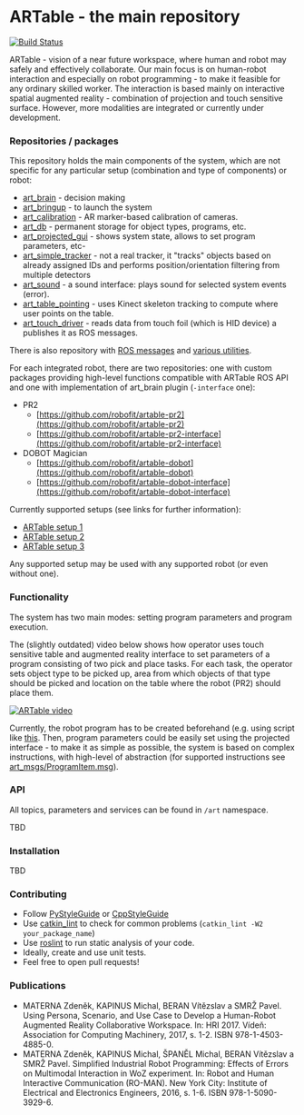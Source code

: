 # ARTable - the main repository

[![Build Status](https://travis-ci.org/robofit/artable.svg)](https://travis-ci.org/robofit/artable)

ARTable - vision of a near future workspace, where human and robot may safely and effectively collaborate. Our main focus is on human-robot interaction and especially on robot programming - to make it feasible for any ordinary skilled worker. The interaction is based mainly on interactive spatial augmented reality - combination of projection and touch sensitive surface. However, more modalities are integrated or currently under development.

### Repositories / packages

This repository holds the main components of the system, which are not specific for any particular setup (combination and type of components) or robot:

 * [art_brain](https://github.com/robofit/artable/tree/master/art_brain) - decision making
 * [art_bringup](https://github.com/robofit/artable/tree/master/art_bringup) - to launch the system
 * [art_calibration](https://github.com/robofit/artable/tree/master/art_calibration) - AR marker-based calibration of cameras.
 * [art_db](https://github.com/robofit/artable/tree/master/art_db) - permanent storage for object types, programs, etc.
 * [art_projected_gui](https://github.com/robofit/artable/tree/master/art_projected_gui) - shows system state, allows to set program parameters, etc-
 * [art_simple_tracker](https://github.com/robofit/artable/tree/master/art_simple_tracker) - not a real tracker, it "tracks" objects based on already assigned IDs and performs position/orientation filtering from multiple detectors
 * [art_sound](https://github.com/robofit/artable/tree/master/art_sound) - a sound interface: plays sound for selected system events (error).
 * [art_table_pointing](https://github.com/robofit/artable/tree/master/art_table_pointing) - uses Kinect skeleton tracking to compute where user points on the table.
 * [art_touch_driver](https://github.com/robofit/artable/tree/master/art_touch_driver) - reads data from touch foil (which is HID device) a publishes it as ROS messages.

There is also repository with [ROS messages](https://github.com/robofit/artable-msgs) and [various utilities](https://github.com/robofit/artable-utils).

For each integrated robot, there are two repositories: one with custom packages providing high-level functions compatible with ARTable ROS API and one with implementation of art_brain plugin (```-interface``` one):

* PR2
  * [https://github.com/robofit/artable-pr2](https://github.com/robofit/artable-pr2)
  * [https://github.com/robofit/artable-pr2-interface](https://github.com/robofit/artable-pr2-interface)
* DOBOT Magician
  * [https://github.com/robofit/artable-dobot](https://github.com/robofit/artable-dobot)
  * [https://github.com/robofit/artable-dobot-interface](https://github.com/robofit/artable-dobot-interface)

Currently supported setups (see links for further information):

 * [ARTable setup 1](https://github.com/robofit/artable-setup-1)
 * [ARTable setup 2](https://github.com/robofit/artable-setup-2)
 * [ARTable setup 3](https://github.com/robofit/artable-setup-3)
 
 Any supported setup may be used with any supported robot (or even without one).

### Functionality

The system has two main modes: setting program parameters and program execution.

The (slightly outdated) video below shows how operator uses touch sensitive table and augmented reality interface to set parameters of a program consisting of two pick and place tasks. For each task, the operator sets object type to be picked up, area from which objects of that type should be picked and location on the table where the robot (PR2) should place them.

[![ARTable video](https://i.ytimg.com/vi/M_KxpIJo1LA/0.jpg)](https://youtu.be/M_KxpIJo1LA)

Currently, the robot program has to be created beforehand (e.g. using script like [this](https://github.com/robofit/artable/blob/master/art_db/scripts/simple_trolley.py). Then, program parameters could be easily set using the projected interface - to make it as simple as possible, the system is based on complex instructions, with high-level of abstraction (for supported instructions see [art_msgs/ProgramItem.msg](https://github.com/robofit/artable-msgs/blob/master/art_msgs/msg/ProgramItem.msg)).

### API

All topics, parameters and services can be found in `/art` namespace.

TBD

### Installation

TBD

### Contributing

 - Follow [PyStyleGuide](http://wiki.ros.org/PyStyleGuide) or [CppStyleGuide](http://wiki.ros.org/CppStyleGuide)
 - Use [catkin_lint](http://fkie.github.io/catkin_lint/) to check for common problems (```catkin_lint -W2 your_package_name```)
 - Use [roslint](http://wiki.ros.org/roslint) to run static analysis of your code.
 - Ideally, create and use unit tests.
 - Feel free to open pull requests!

### Publications

 * MATERNA Zdeněk, KAPINUS Michal, BERAN Vítězslav a SMRŽ Pavel. Using Persona, Scenario, and Use Case to Develop a Human-Robot Augmented Reality Collaborative Workspace. In: HRI 2017. Vídeň: Association for Computing Machinery, 2017, s. 1-2. ISBN 978-1-4503-4885-0.
 * MATERNA Zdeněk, KAPINUS Michal, ŠPANĚL Michal, BERAN Vítězslav a SMRŽ Pavel. Simplified Industrial Robot Programming: Effects of Errors on Multimodal Interaction in WoZ experiment. In: Robot and Human Interactive Communication (RO-MAN). New York City: Institute of Electrical and Electronics Engineers, 2016, s. 1-6. ISBN 978-1-5090-3929-6.
